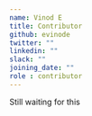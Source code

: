 ```yaml
---
name: Vinod E
title: Contributor
github: evinode
twitter: ""
linkedin: ""
slack: ""
joining_date: ""
role : contributor
---
```


Still waiting for this
